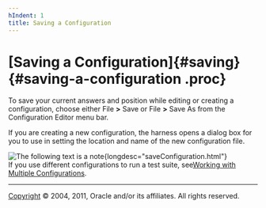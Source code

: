 ```yaml
---
hIndent: 1
title: Saving a Configuration
---
```


# [Saving a Configuration]{#saving} {#saving-a-configuration .proc}

To save your current answers and position while editing or creating a configuration, choose either
File **\>** Save or File **\>** Save As from the Configuration Editor menu bar.

If you are creating a new configuration, the harness opens a dialog box for you to use in setting
the location and name of the new configuration file.

![The following text is a note](../../images/hg_note.gif){longdesc="saveConfiguration.html"}\
If you use different configurations to run a test suite, see[Working with Multiple
Configurations](multiple.html).

----------------------------------------------------------------------------------------------------

[Copyright](../copyright.html) © 2004, 2011, Oracle and/or its affiliates. All rights reserved.
